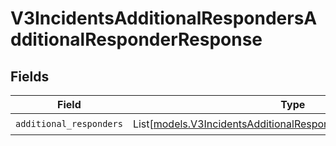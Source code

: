 # V3IncidentsAdditionalRespondersAdditionalResponderResponse


## Fields

| Field                                                                                                                              | Type                                                                                                                               | Required                                                                                                                           | Description                                                                                                                        |
| ---------------------------------------------------------------------------------------------------------------------------------- | ---------------------------------------------------------------------------------------------------------------------------------- | ---------------------------------------------------------------------------------------------------------------------------------- | ---------------------------------------------------------------------------------------------------------------------------------- |
| `additional_responders`                                                                                                            | List[[models.V3IncidentsAdditionalRespondersAdditionalResponder](../models/v3incidentsadditionalrespondersadditionalresponder.md)] | :heavy_check_mark:                                                                                                                 | N/A                                                                                                                                |